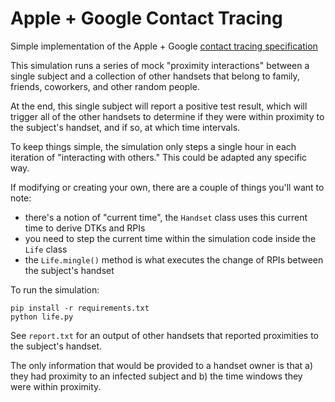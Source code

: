 # Apple + Google Contact Tracing

Simple implementation of the Apple + Google [contact tracing specification](https://www.apple.com/covid19/contacttracing)

This simulation runs a series of mock "proximity interactions" between a single subject and a collection of other handsets that 
belong to family, friends, coworkers, and other random people.

At the end, this single subject will report a positive test result, which will trigger all of the other handsets to determine
if they were within proximity to the subject's handset, and if so, at which time intervals.

To keep things simple, the simulation only steps a single hour in each iteration of "interacting with others." This
could be adapted any specific way.

If modifying or creating your own, there are a couple of things you'll want to note:

- there's a notion of "current time", the `Handset` class uses this current time to derive DTKs and RPIs
- you need to step the current time within the simulation code inside the `Life` class
- the `Life.mingle()` method is what executes the change of RPIs between the subject's handset 

To run the simulation:

```
pip install -r requirements.txt
python life.py
```

See `report.txt` for an output of other handsets that reported proximities to the subject's handset.

The only information that would be provided to a handset owner is that a) they had proximity to an infected subject and b) the time windows they were within proximity.